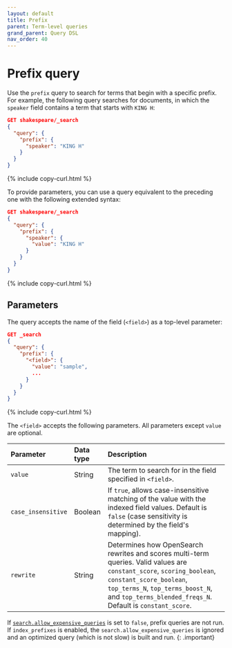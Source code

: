 ```yaml
---
layout: default
title: Prefix
parent: Term-level queries
grand_parent: Query DSL
nav_order: 40
---
```


# Prefix query

Use the `prefix` query to search for terms that begin with a specific prefix. For example, the following query searches for documents, in which the `speaker` field contains a term that starts with `KING H`:

```json
GET shakespeare/_search
{
  "query": {
    "prefix": {
      "speaker": "KING H"
    }
  }
}
```
{% include copy-curl.html %}

To provide parameters, you can use a query equivalent to the preceding one with the following extended syntax:

```json
GET shakespeare/_search
{
  "query": {
    "prefix": {
      "speaker": {
        "value": "KING H"
      }
    }
  }
}
```
{% include copy-curl.html %}


## Parameters

The query accepts the name of the field (`<field>`) as a top-level parameter:

```json
GET _search
{
  "query": {
    "prefix": {
      "<field>": {
        "value": "sample",
        ... 
      }
    }
  }
}
```
{% include copy-curl.html %}

The `<field>` accepts the following parameters. All parameters except `value` are optional.

Parameter | Data type | Description
:--- | :--- | :---
`value` | String | The term to search for in the field specified in `<field>`.
`case_insensitive` | Boolean | If `true`, allows case-insensitive matching of the value with the indexed field values. Default is `false` (case sensitivity is determined by the field's mapping).
`rewrite` | String | Determines how OpenSearch rewrites and scores multi-term queries. Valid values are `constant_score`, `scoring_boolean`, `constant_score_boolean`, `top_terms_N`, `top_terms_boost_N`, and `top_terms_blended_freqs_N`. Default is `constant_score`.

If [`search.allow_expensive_queries`]({{site.url}}{{site.baseurl}}/query-dsl/index/#expensive-queries) is set to `false`, prefix queries are not run. If `index_prefixes` is enabled, the `search.allow_expensive_queries` is ignored and an optimized query (which is not slow) is built and run.
{: .important}